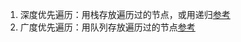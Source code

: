 1. 深度优先遍历：用栈存放遍历过的节点，或用递归[参考](https://github.com/Advanced-Frontend/Daily-Interview-Question/issues/9)
2. 广度优先遍历：用队列存放遍历过的节点[参考](https://github.com/Advanced-Frontend/Daily-Interview-Question/issues/9)
